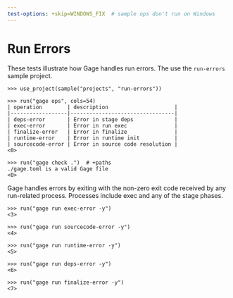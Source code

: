 ```yaml
---
test-options: +skip=WINDOWS_FIX  # sample ops don't run on Windows
---
```

# Run Errors

These tests illustrate how Gage handles run errors. The use the
`run-errors` sample project.

    >>> use_project(sample("projects", "run-errors"))

    >>> run("gage ops", cols=54)
    | operation        | description                     |
    |------------------|---------------------------------|
    | deps-error       | Error in stage deps             |
    | exec-error       | Error in run exec               |
    | finalize-error   | Error in finalize               |
    | runtime-error    | Error in runtime init           |
    | sourcecode-error | Error in source code resolution |
    <0>

    >>> run("gage check .")  # +paths
    ./gage.toml is a valid Gage file
    <0>

Gage handles errors by exiting with the non-zero exit code received by
any run-related process. Processes include exec and any of the stage
phases.

    >>> run("gage run exec-error -y")
    <3>

    >>> run("gage run sourcecode-error -y")
    <4>

    >>> run("gage run runtime-error -y")
    <5>

    >>> run("gage run deps-error -y")
    <6>

    >>> run("gage run finalize-error -y")
    <7>
